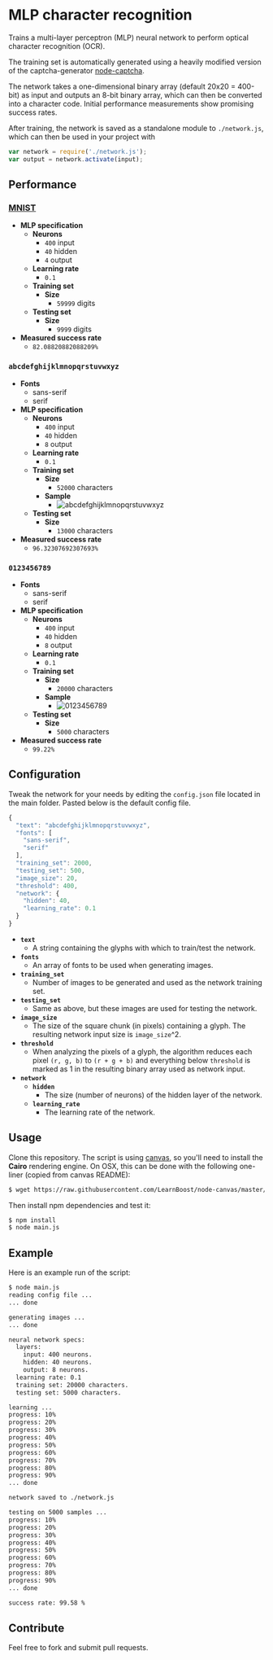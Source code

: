 # MLP character recognition

Trains a multi-layer perceptron (MLP) neural network to perform optical character recognition (OCR).

The training set is automatically generated using a heavily modified version of the captcha-generator [node-captcha](http://npmjs.com/package/node-captcha).

The network takes a one-dimensional binary array (default 20x20 = 400-bit) as input and outputs an 8-bit binary array, which can then be converted into a character code. Initial performance measurements show promising success rates.

After training, the network is saved as a standalone module to ```./network.js```, which can then be used in your project with

```javascript
var network = require('./network.js');
var output = network.activate(input);
```

## Performance

### [MNIST](http://yann.lecun.com/exdb/mnist/)

* **MLP specification**
  * **Neurons**
    * ```400``` input
    * ```40``` hidden
    * ```4``` output
  * **Learning rate**
    * ```0.1```
  * **Training set**
    * **Size**
      * ```59999``` digits
  * **Testing set**
    * **Size**
      * ```9999``` digits
* **Measured success rate**
  * ```82.08820882088209%```

### ```abcdefghijklmnopqrstuvwxyz```

* **Fonts**
  * sans-serif
  * serif
* **MLP specification**
  * **Neurons**
    * ```400``` input
    * ```40``` hidden
    * ```8``` output
  * **Learning rate**
    * ```0.1```
  * **Training set**
    * **Size**
      * ```52000``` characters
    * **Sample**
      * ![abcdefghijklmnopqrstuvwxyz](https://raw.github.com/mateogianolio/mlp-character-recognition/master/examples/abcdefghijklmnopqrstuvwxyz.png)
  * **Testing set**
    * **Size**
      * ```13000``` characters
* **Measured success rate**
  * ```96.32307692307693%```
    
### ```0123456789```

* **Fonts**
  * sans-serif
  * serif
* **MLP specification**
  * **Neurons**
    * ```400``` input
    * ```40``` hidden
    * ```8``` output
  * **Learning rate**
    * ```0.1```
  * **Training set**
    * **Size**
      * ```20000``` characters
    * **Sample**
      * ![0123456789](https://raw.github.com/mateogianolio/mlp-character-recognition/master/examples/0123456789.png)
  * **Testing set**
    * **Size**
      * ```5000``` characters
* **Measured success rate**
  * ```99.22%```

## Configuration

Tweak the network for your needs by editing the ```config.json``` file located in the main folder. Pasted below is the default config file.

```javascript
{
  "text": "abcdefghijklmnopqrstuvwxyz",
  "fonts": [
    "sans-serif",
    "serif"
  ],
  "training_set": 2000,
  "testing_set": 500,
  "image_size": 20,
  "threshold": 400,
  "network": {
    "hidden": 40,
    "learning_rate": 0.1
  }
}
```

* **```text```**
  * A string containing the glyphs with which to train/test the network.
* **```fonts```**
  * An array of fonts to be used when generating images.
* **```training_set```**
  * Number of images to be generated and used as the network training set.
* **```testing_set```**
  * Same as above, but these images are used for testing the network.
* **```image_size```**
  * The size of the square chunk (in pixels) containing a glyph. The resulting network input size is ```image_size```^2.
* **```threshold```**
  * When analyzing the pixels of a glyph, the algorithm reduces each pixel ```(r, g, b)``` to ```(r + g + b)``` and everything below ```threshold``` is marked as 1 in the resulting binary array used as network input.
* **```network```**
  * **```hidden```**
    * The size (number of neurons) of the hidden layer of the network.
  * **```learning_rate```**
    * The learning rate of the network.

## Usage

Clone this repository. The script is using [canvas](https://www.npmjs.com/package/canvas), so you'll need to install the **Cairo** rendering engine. On OSX, this can be done with the following one-liner (copied from canvas README):

```bash
$ wget https://raw.githubusercontent.com/LearnBoost/node-canvas/master/install -O - | sh
```

Then install npm dependencies and test it:

```bash
$ npm install
$ node main.js
```

## Example

Here is an example run of the script:

```bash
$ node main.js
reading config file ...
... done

generating images ...
... done

neural network specs:
  layers:
    input: 400 neurons.
    hidden: 40 neurons.
    output: 8 neurons.
  learning rate: 0.1
  training set: 20000 characters.
  testing set: 5000 characters.

learning ...
progress: 10%
progress: 20%
progress: 30%
progress: 40%
progress: 50%
progress: 60%
progress: 70%
progress: 80%
progress: 90%
... done

network saved to ./network.js

testing on 5000 samples ...
progress: 10%
progress: 20%
progress: 30%
progress: 40%
progress: 50%
progress: 60%
progress: 70%
progress: 80%
progress: 90%
... done

success rate: 99.58 %
```

## Contribute

Feel free to fork and submit pull requests.